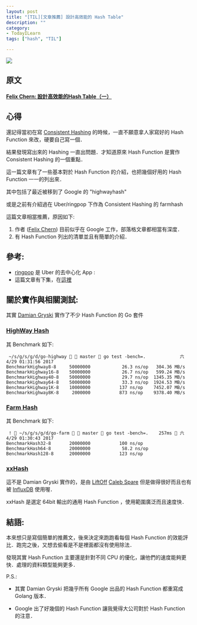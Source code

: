 ```yaml
---
layout: post
title: "[TIL][文章推薦] 設計高效能的 Hash Table"
description: ""
category: 
- TodayILearn
tags: ["hash", "TIL"]

---
```


![](https://www.tutorialspoint.com/cryptography/images/hash_functions.jpg)


## 原文

#### [Felix Chern: 設計高效能的Hash Table（一）](https://medium.com/@fchern/%E8%A8%AD%E8%A8%88%E9%AB%98%E6%95%88%E8%83%BD%E7%9A%84hash-table-%E4%B8%80-303d9713abab)

## 心得


還記得當初在寫 [Consistent Hashing](https://github.com/kkdai/consistent) 的時候，一直不願意拿人家寫好的 Hash Function 來改，硬要自己寫一個．

結果發現寫出來的 Hashing 一直出問題．才知道原來 Hash Function 是實作 Consistent Hashing 的一個重點．

這一篇文章有了一些基本對於 Hash Function 的介紹，也把幾個好用的 Hash Function 一一的列出來． 

其中包括了最近被移到了 Google 的 "highwayhash"

或是之前有介紹過在 Uber/ringpop 下作為 Consistent Hashing 的 farmhash 

這篇文章相當推薦，原因如下:

1. 作者 ([Felix Chern](https://medium.com/@fchern)) 目前似乎在 Google 工作，部落格文章都相當有深度．
2. 有 Hash Function 列出的清單並且有簡單的介紹．

## 參考:  

- [ringpop](https://github.com/uber/ringpop-go) 是 Uber 的去中心化 App : 
- 這篇文章有下集，在[這裡](https://medium.com/@fchern/%E8%A8%AD%E8%A8%88%E9%AB%98%E6%95%88%E8%83%BD%E7%9A%84hash-table-%E4%BA%8C-9b5dc744219f) 


## 關於實作與相關測試:

其實 [Damian Gryski](https://github.com/dgryski) 實作了不少 Hash Function 的 Go 套件

### [HighWay Hash](github.com/dgryski/go-highway)

其 Benchmark 如下:

```
 ~/s/g/s/g/d/go-highway   master  go test -bench=.             六  4/29 01:31:56 2017
BenchmarkHighway8-8    	50000000	        26.3 ns/op	 304.36 MB/s
BenchmarkHighway16-8   	50000000	        26.7 ns/op	 599.24 MB/s
BenchmarkHighway40-8   	50000000	        29.7 ns/op	1345.35 MB/s
BenchmarkHighway64-8   	50000000	        33.3 ns/op	1924.53 MB/s
BenchmarkHighway1K-8   	10000000	       137 ns/op	7452.07 MB/s
BenchmarkHighway8K-8   	 2000000	       873 ns/op	9378.40 MB/s
```

### [Farm Hash](https://github.com/dgryski/go-farm)

其 Benchmark 如下:

```
 !  ~/s/g/s/g/d/go-farm   master  go test -bench=.    257ms  六  4/29 01:30:43 2017
BenchmarkHash32-8    	20000000	       100 ns/op
BenchmarkHash64-8    	20000000	        58.2 ns/op
BenchmarkHash128-8   	20000000	       123 ns/op
```

### [xxHash](https://github.com/cespare/xxhash)

這不是 Damian Gryski 實作的，是由 [LiftOff](https://github.com/liftoffio) [Caleb Spare](https://github.com/cespare) 但是做得很好而且也有被 [InfluxDB](https://github.com/influxdata/influxdb) 使用喔．

xxHash 是選定 64bit 輸出的通用 Hash Function ，使用範圍廣泛而且速度快．

## 結語:

本來想只是寫個簡單的推薦文，後來決定來跑跑看每個 Hash Function 的效能評比．跑完之後，又想去偷看是不是裡面都沒有使用除法． 

發現其實 Hash Function 主要還是針對不同 CPU 的優化，讓他們的速度能夠更快．處理的資料類型能夠更多．

P.S.: 

- 其實 Damian Gryski 把幾乎所有 Google 出品的 Hash Function 都重寫成 Golang 版本． 

- Google 出了好幾個的 Hash Function 讓我覺得大公司對於 Hash Function 的注意．
